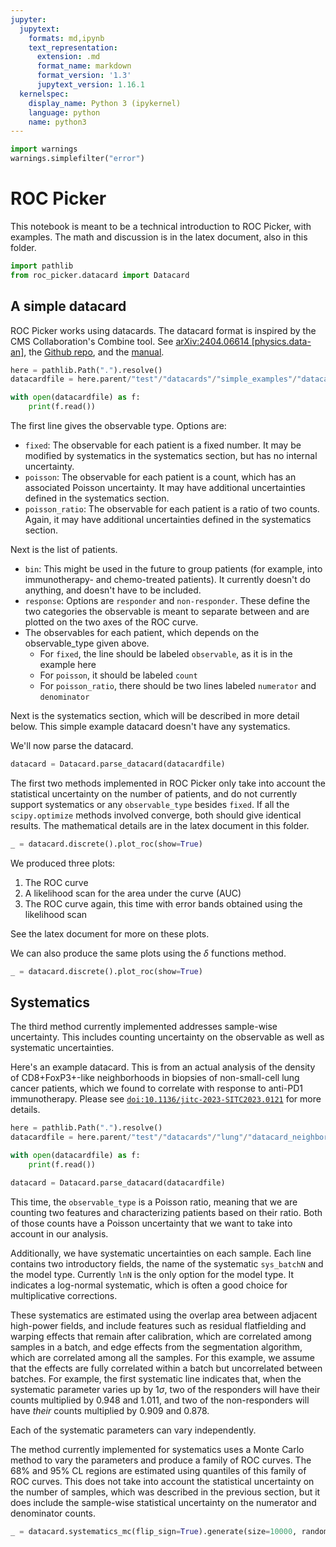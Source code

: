 ```yaml
---
jupyter:
  jupytext:
    formats: md,ipynb
    text_representation:
      extension: .md
      format_name: markdown
      format_version: '1.3'
      jupytext_version: 1.16.1
  kernelspec:
    display_name: Python 3 (ipykernel)
    language: python
    name: python3
---
```


```python
import warnings
warnings.simplefilter("error")
```

# ROC Picker


This notebook is meant to be a technical introduction to ROC Picker, with examples.  The math and discussion is in the latex document, also in this folder.

```python
import pathlib
from roc_picker.datacard import Datacard
```

## A simple datacard


ROC Picker works using datacards.  The datacard format is inspired by the CMS Collaboration's Combine tool.  See [arXiv:2404.06614 [physics.data-an]](https://arxiv.org/abs/2404.06614), the [Github repo](https://github.com/cms-analysis/HiggsAnalysis-CombinedLimit), and the [manual](https://cms-analysis.github.io/HiggsAnalysis-CombinedLimit/latest/).

```python
here = pathlib.Path(".").resolve()
datacardfile = here.parent/"test"/"datacards"/"simple_examples"/"datacard_example_2.txt"
```

```python
with open(datacardfile) as f:
    print(f.read())
```

The first line gives the observable type.
Options are:
* `fixed`: The observable for each patient is a fixed number.  It may be modified by systematics in the systematics section, but has no internal uncertainty.
* `poisson`: The observable for each patient is a count, which has an associated Poisson uncertainty.  It may have additional uncertainties defined in the systematics section.
* `poisson_ratio`: The observable for each patient is a ratio of two counts.  Again, it may have additional uncertainties defined in the systematics section.

Next is the list of patients.
- `bin`: This might be used in the future to group patients (for example, into immunotherapy- and chemo-treated patients).  It currently doesn't do anything, and doesn't have to be included.
- `response`: Options are `responder` and `non-responder`.  These define the two categories the observable is meant to separate between and are plotted on the two axes of the ROC curve.
- The observables for each patient, which depends on the observable_type given above.
  - For `fixed`, the line should be labeled `observable`, as it is in the example here
  - For `poisson`, it should be labeled `count`
  - For `poisson_ratio`, there should be two lines labeled `numerator` and `denominator`

Next is the systematics section, which will be described in more detail below.  This simple example datacard doesn't have any systematics.

We'll now parse the datacard.

```python
datacard = Datacard.parse_datacard(datacardfile)
```

The first two methods implemented in ROC Picker only take into account the statistical uncertainty on the number of patients, and do not currently support systematics or any `observable_type` besides `fixed`.  If all the `scipy.optimize` methods involved converge, both should give identical results.  The mathematical details are in the latex document in this folder.

```python
_ = datacard.discrete().plot_roc(show=True)
```

We produced three plots:
1. The ROC curve
2. A likelihood scan for the area under the curve (AUC)
3. The ROC curve again, this time with error bands obtained using the likelihood scan

See the latex document for more on these plots.

We can also produce the same plots using the $\delta$ functions method.

```python
_ = datacard.discrete().plot_roc(show=True)
```

## Systematics


The third method currently implemented addresses sample-wise uncertainty.  This includes counting uncertainty on the observable as well as systematic uncertainties.

Here's an example datacard.  This is from an actual analysis of the density of CD8+FoxP3+-like neighborhoods in biopsies of non-small-cell lung cancer patients, which we found to correlate with response to anti-PD1 immunotherapy.  Please see [`doi:10.1136/jitc-2023-SITC2023.0121`](https://doi.org/10.1136/jitc-2023-SITC2023.0121) for more details.

```python
here = pathlib.Path(".").resolve()
datacardfile = here.parent/"test"/"datacards"/"lung"/"datacard_neighborhoods.txt"

with open(datacardfile) as f:
    print(f.read())

datacard = Datacard.parse_datacard(datacardfile)
```

This time, the `observable_type` is a Poisson ratio, meaning that we are counting two features and characterizing patients based on their ratio.  Both of those counts have a Poisson uncertainty that we want to take into account in our analysis.

Additionally, we have systematic uncertainties on each sample.  Each line contains two introductory fields, the name of the systematic `sys_batchN` and the model type.  Currently `lnN` is the only option for the model type.  It indicates a log-normal systematic, which is often a good choice for multiplicative corrections.

These systematics are estimated using the overlap area between adjacent high-power fields, and include features such as residual flatfielding and warping effects that remain after calibration, which are correlated among samples in a batch, and edge effects from the segmentation algorithm, which are correlated among all the samples.  For this example, we assume that the effects are fully correlated within a batch but uncorrelated between batches.  For example, the first systematic line indicates that, when the systematic parameter varies up by $1\sigma$, two of the responders will have their counts multiplied by $0.948$ and $1.011$, and two of the non-responders will have *their* counts multiplied by $0.909$ and $0.878$.

Each of the systematic parameters can vary independently.


The method currently implemented for systematics uses a Monte Carlo method to vary the parameters and produce a family of ROC curves.  The 68% and 95% CL regions are estimated using quantiles of this family of ROC curves.  This does not take into account the statistical uncertainty on the number of samples, which was described in the previous section, but it does include the sample-wise statistical uncertainty on the numerator and denominator counts.

```python
_ = datacard.systematics_mc(flip_sign=True).generate(size=10000, random_state=123456).plot(show=True)
```
